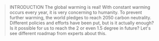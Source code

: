 >INTRODUCTION
The global warming is real! With constant warming occurs every year, it is very concerning to humanity. To prevent further warming, the world pledges to reach 2050 carbon neutrality. Different policies and efforts have been put, but is it actually enough? Is it possible for us to reach the 2 or even 1.5 degree in future? Let's see different roadmap from experts about this.
